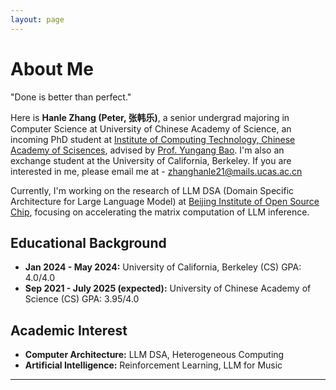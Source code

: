 ```yaml
---
layout: page
---
```


# About Me

"Done is better than perfect."

Here is **Hanle Zhang (Peter, 张韩乐)**, a senior undergrad majoring in Computer Science at University of Chinese Academy of Science, an incoming PhD student at [Institute of Computing Technology, Chinese Academy of Scisences](http://english.ict.cas.cn/), advised by [Prof. Yungang Bao](http://english.ict.cas.cn/people/scien/bln/202303/t20230321_328543.html). I'm also an exchange student at the University of California, Berkeley. If you are interested in me, please email me at - <zhanghanle21@mails.ucas.ac.cn>

Currently, I'm working on the research of LLM DSA (Domain Specific Architecture for Large Language Model) at [Beijing Institute of Open Source Chip](https://www.bosc.ac.cn/), focusing on accelerating the matrix computation of LLM inference.

## Educational Background

- **Jan 2024 - May 2024:** University of California, Berkeley (CS)  GPA: 4.0/4.0
- **Sep 2021 - July 2025 (expected):** University of Chinese Academy of Science (CS)  GPA: 3.95/4.0

## Academic Interest

- **Computer Architecture:** LLM DSA, Heterogeneous Computing
- **Artificial Intelligence:** Reinforcement Learning, LLM for Music

---



